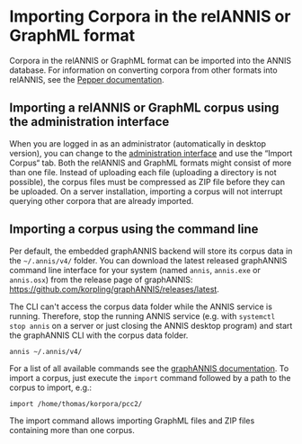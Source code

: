 # Importing Corpora in the relANNIS or GraphML format

Corpora in the relANNIS or GraphML format can be imported into the ANNIS database. 
For information on converting corpora from other formats into relANNIS, see the
[Pepper documentation](http://corpus-tools.org/pepper/userGuide.html).

## Importing a relANNIS or GraphML corpus using the administration interface

When you are logged in as an administrator (automatically in desktop version), you can change to the [administration interface](../interface/admin-web.md) and use the “Import Corpus“ tab.
Both the relANNIS and GraphML formats might consist of more than one file.
Instead of uploading each file (uploading a directory is not possible), the corpus files must be compressed as ZIP file before they can be uploaded.
On a server installation, importing a corpus will not interrupt querying other corpora that are already imported.

## Importing a corpus using the command line

Per default, the embedded graphANNIS backend will store its corpus data in the `~/.annis/v4/` folder.
You can download the latest released graphANNIS command line interface for your system (named `annis`, `annis.exe` or `annis.osx`) from the release page of graphANNIS:
<https://github.com/korpling/graphANNIS/releases/latest>.

The CLI can't access the corpus data folder while the ANNIS service is running.
Therefore, stop the running ANNIS service (e.g. with `systemctl stop annis` on a server or just closing the ANNIS desktop program) and start the graphANNIS CLI with the corpus data folder.
```bash
annis ~/.annis/v4/
```

For a list of all available commands see the [graphANNIS documentation](https://korpling.github.io/graphANNIS/docs/v1.5/cli.html).
To import a corpus, just execute the `import` command followed by a path to the corpus to import, e.g.:
```
import /home/thomas/korpora/pcc2/
``` 
The import command allows importing GraphML files and ZIP files containing more than one corpus.

